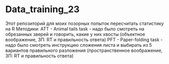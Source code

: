 # Data_training_23
Этот репозиторий для моих позорных попыток пересчитать статистику на R
Методики:
ATT - Animal tails task - надо было смотреть на обрезанных зверей и говорить, какие у них хвосты (объектное воображение, ЗП: RT  и правильность ответа)
PFT - Paper-folding task - надо было смотреть инструкцию сложения листа и выбирать из 5 вариантов правильного разложения (пространственное воображение, ЗП: RT  и правильность ответа)
